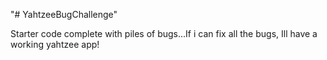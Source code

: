 "# YahtzeeBugChallenge" 

Starter code complete with piles of bugs...If i can fix all the bugs, Ill have a working yahtzee app!
